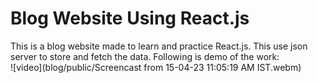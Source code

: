 # Blog Website Using React.js
This is a blog website made to learn and practice React.js. This use json server to store and fetch the data.
Following is demo of the work:</br>
![video](blog/public/Screencast from 15-04-23 11:05:19 AM IST.webm)
